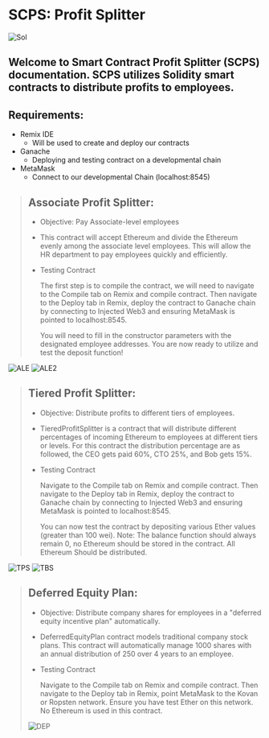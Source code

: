 # SCPS: Profit Splitter

![Sol](Images/sol.jpg)

## Welcome to Smart Contract Profit Splitter (SCPS) documentation. SCPS utilizes Solidity smart contracts to distribute profits to employees.

## Requirements:

- Remix IDE
  - Will be used to create and deploy our contracts
- Ganache
  - Deploying and testing contract on a developmental chain 
- MetaMask
  - Connect to our developmental Chain (localhost:8545)

> ## Associate Profit Splitter:
>
>- Objective: Pay Associate-level employees
>
>- This contract will accept Ethereum and divide the Ethereum evenly among the associate level employees. This will allow the HR department to pay employees quickly and efficiently.
>
>- Testing Contract
>
>   The first step is to compile the contract, we will need to navigate to the Compile tab on Remix and compile contract. Then navigate to the Deploy tab in Remix, deploy the contract to Ganache chain by connecting to Injected Web3 and ensuring MetaMask is pointed to localhost:8545.
>
>   You will need to fill in the constructor parameters with the designated employee addresses. You are now ready to utilize and test the deposit function!

![ALE](Images/AssociateProfitSplitter.JPG)
![ALE2](Images/AssociateProfitSplitter2.JPG)

> ## Tiered Profit Splitter:
>
> - Objective: Distribute profits to different tiers of employees.
>
> - TieredProfitSplitter is a contract that will distribute different percentages of incoming Ethereum to employees at different tiers or levels. For this contract the distribution percentage are as followed, the CEO gets paid 60%, CTO 25%, and Bob gets 15%.
> - Testing Contract
>
>   Navigate to the Compile tab on Remix and compile contract. Then navigate to the Deploy tab in Remix, deploy the contract to Ganache chain by connecting to Injected Web3 and ensuring MetaMask is pointed to localhost:8545.
>
>   You can now test the contract by depositing various Ether values (greater than 100 wei). Note: The balance function should always remain 0, no Ethereum should be stored in the contract. All Ethereum Should be distributed.

![TPS](Images/tieres.JPG)
![TBS](Images/tiere2.JPG)

> ## Deferred Equity Plan:
>
> - Objective: Distribute company shares for employees in a "deferred equity incentive plan" automatically.
>
> - DeferredEquityPlan contract models traditional company stock plans. This contract will automatically manage 1000 shares with an annual distribution of 250 over 4 years to an employee.
> - Testing Contract
>
>   Navigate to the Compile tab on Remix and compile contract. Then navigate to the Deploy tab in Remix, point MetaMask to the Kovan or Ropsten network. Ensure you have test Ether on this network.
> No Ethereum is used in this contract. 
> 
>![DEP](Images/DeferredEquity.jpg)
